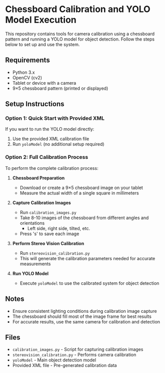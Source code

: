 # Chessboard Calibration and YOLO Model Execution

This repository contains tools for camera calibration using a chessboard pattern and running a YOLO model for object detection. Follow the steps below to set up and use the system.

## Requirements
- Python 3.x
- OpenCV (cv2)
- Tablet or device with a camera
- 9×5 chessboard pattern (printed or displayed)

## Setup Instructions

### Option 1: Quick Start with Provided XML
If you want to run the YOLO model directly:
1. Use the provided XML calibration file
2. Run `yoloModel` (no additional setup required)

### Option 2: Full Calibration Process
To perform the complete calibration process:

1. **Chessboard Preparation**
   - Download or create a 9×5 chessboard image on your tablet
   - Measure the actual width of a single square in millimeters

2. **Capture Calibration Images**
   - Run `calibration_images.py`
   - Take 8-10 images of the chessboard from different angles and orientations
     - Left side, right side, tilted, etc.
   - Press 's' to save each image

3. **Perform Stereo Vision Calibration**
   - Run `stereovision_calibration.py`
   - This will generate the calibration parameters needed for accurate measurements

4. **Run YOLO Model**
   - Execute `yoloModel` to use the calibrated system for object detection

## Notes
- Ensure consistent lighting conditions during calibration image capture
- The chessboard should fill most of the image frame for best results
- For accurate results, use the same camera for calibration and detection

## Files
- `calibration_images.py` - Script for capturing calibration images
- `stereovision_calibration.py` - Performs camera calibration
- `yoloModel` - Main object detection model
- Provided XML file - Pre-generated calibration data
